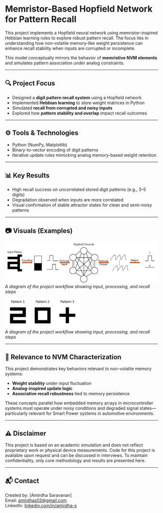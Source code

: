 # Memristor-Based Hopfield Network for Pattern Recall

This project implements a Hopfield neural network using memristor-inspired Hebbian learning rules to explore robust pattern recall. The focus lies in understanding how non-volatile memory-like weight persistence can enhance recall stability when inputs are corrupted or incomplete.

This model conceptually mirrors the behavior of **memristive NVM elements** and simulates pattern association under analog constraints.


---

## 🔍 Project Focus

- Designed a **digit pattern recall system** using a Hopfield network
- Implemented **Hebbian learning** to store weight matrices in Python
- Simulated **recall from corrupted and noisy inputs**
- Explored how **pattern stability and overlap** impact recall outcomes


---

## ⚙️ Tools & Technologies

- Python (NumPy, Matplotlib)
- Binary-to-vector encoding of digit patterns
- Iterative update rules mimicking analog memory-based weight retention


---

## 📊 Key Results

- High recall success on uncorrelated stored digit patterns (e.g., 3–5 digits)
- Degradation observed when inputs are more correlated
- Visual confirmation of stable attractor states for clean and semi-noisy patterns


---

## 📷 Visuals (Examples)
![Workflow Diagram](results/Image%201%20-%20Workflow.png)  
*A diagram of the project workflow showing input, processing, and recall steps*

![Uncorrelated Input](results/Image%202%20-%20Uncorrelated%20Input.png)  
*A diagram of the project workflow showing input, processing, and recall steps*



---

## 🧪 Relevance to NVM Characterization

This project demonstrates key behaviors relevant to non-volatile memory systems:
- **Weight stability** under input fluctuation
- **Analog-inspired update logic**
- **Associative recall robustness** tied to memory persistence

These concepts parallel how embedded memory arrays in microcontroller systems must operate under noisy conditions and degraded signal states—particularly relevant for Smart Power systems in automotive environments.

---

## ⚠️ Disclaimer

This project is based on an academic simulation and does not reflect proprietary work or physical device measurements.
Code for this project is available upon request and can be discussed in interviews. To maintain confidentiality, only core methodology and results are presented here.


---

## 📬 Contact

Created by: [Amirdha Saravanan]  
Email: amirdhas02@gmail.com  
LinkedIn: [linkedin.com/in/amirdha-s](https://www.linkedin.com/in/amirdha-s/)

